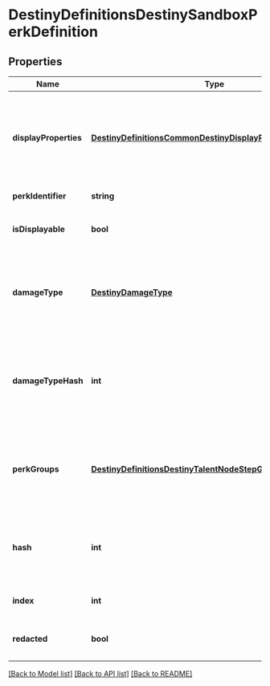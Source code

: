 # DestinyDefinitionsDestinySandboxPerkDefinition

## Properties
Name | Type | Description | Notes
------------ | ------------- | ------------- | -------------
**displayProperties** | [**DestinyDefinitionsCommonDestinyDisplayPropertiesDefinition**](DestinyDefinitionsCommonDestinyDisplayPropertiesDefinition.md) | These display properties are by no means guaranteed to be populated. Usually when it is, it&#39;s only because we back-filled them with the displayProperties of some Talent Node or Plug item that happened to be uniquely providing that perk. | [optional] 
**perkIdentifier** | **string** | The string identifier for the perk. | [optional] 
**isDisplayable** | **bool** | If true, you can actually show the perk in the UI. Otherwise, it doesn&#39;t have useful player-facing information. | [optional] 
**damageType** | [**DestinyDamageType**](DestinyDamageType.md) | If this perk grants a damage type to a weapon, the damage type will be defined here.  Unless you have a compelling reason to use this enum value, use the damageTypeHash instead to look up the actual DestinyDamageTypeDefinition. | [optional] 
**damageTypeHash** | **int** | The hash identifier for looking up the DestinyDamageTypeDefinition, if this perk has a damage type.  This is preferred over using the damageType enumeration value, which has been left purely because it is occasionally convenient. | [optional] 
**perkGroups** | [**DestinyDefinitionsDestinyTalentNodeStepGroups**](DestinyDefinitionsDestinyTalentNodeStepGroups.md) | An old holdover from the original Armory, this was an attempt to group perks by functionality.  It is as yet unpopulated, and there will be quite a bit of work needed to restore it to its former working order. | [optional] 
**hash** | **int** | The unique identifier for this entity. Guaranteed to be unique for the type of entity, but not globally.  When entities refer to each other in Destiny content, it is this hash that they are referring to. | [optional] 
**index** | **int** | The index of the entity as it was found in the investment tables. | [optional] 
**redacted** | **bool** | If this is true, then there is an entity with this identifier/type combination, but BNet is not yet allowed to show it. Sorry! | [optional] 

[[Back to Model list]](../README.md#documentation-for-models) [[Back to API list]](../README.md#documentation-for-api-endpoints) [[Back to README]](../README.md)


